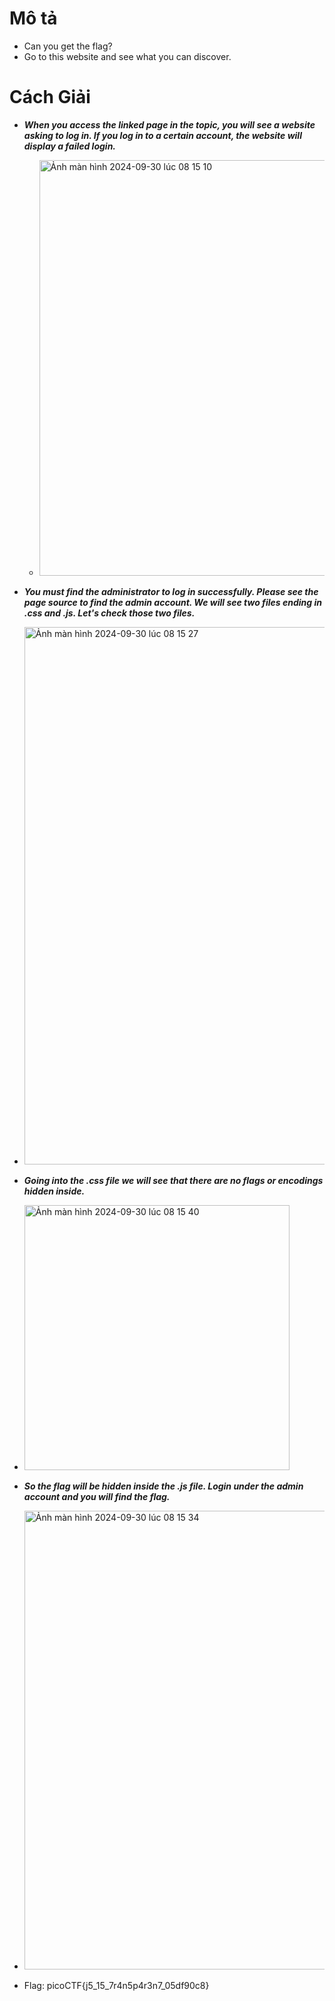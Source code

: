 # Mô tả
- Can you get the flag?
- Go to this website and see what you can discover.
# Cách Giải
- ***When you access the linked page in the topic, you will see a website asking to log in. If you log in to a certain account, the website will display a failed login.***
   - <img width="665" alt="Ảnh màn hình 2024-09-30 lúc 08 15 10" src="https://github.com/user-attachments/assets/d862f902-1173-4a40-b20c-c8bde7a24e4d">
 
- ***You must find the administrator to log in successfully. Please see the page source to find the admin account. We will see two files ending in .css and .js. Let's check those two files.***
 - <img width="860" alt="Ảnh màn hình 2024-09-30 lúc 08 15 27" src="https://github.com/user-attachments/assets/d307849a-8b98-4f72-8887-43c5b2ffab52">
 
- ***Going into the .css file we will see that there are no flags or encodings hidden inside.***
 - <img width="424" alt="Ảnh màn hình 2024-09-30 lúc 08 15 40" src="https://github.com/user-attachments/assets/2cce286d-5d62-4568-b88c-3e010801ff37">

 - ***So the flag will be hidden inside the .js file. Login under the admin account and you will find the flag.***
 - <img width="734" alt="Ảnh màn hình 2024-09-30 lúc 08 15 34" src="https://github.com/user-attachments/assets/8ae19e81-c061-423b-83df-199918364ba6">
- Flag: picoCTF{j5_15_7r4n5p4r3n7_05df90c8}
